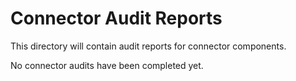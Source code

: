 # Connector Audit Reports

This directory will contain audit reports for connector components.

No connector audits have been completed yet.